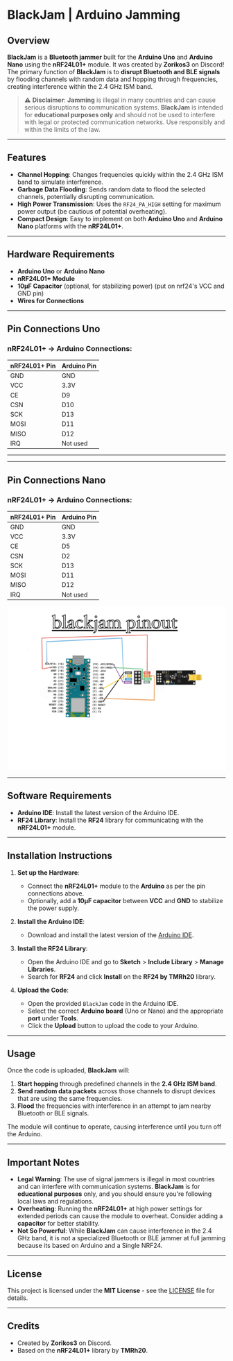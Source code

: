 # BlackJam | Arduino Jamming

## Overview

**BlackJam** is a **Bluetooth jammer** built for the **Arduino Uno** and **Arduino Nano** using the **nRF24L01+** module. It was created by **Zorikos3** on Discord! The primary function of **BlackJam** is to **disrupt Bluetooth and BLE signals** by flooding channels with random data and hopping through frequencies, creating interference within the 2.4 GHz ISM band.

> ⚠️ **Disclaimer**: **Jamming** is illegal in many countries and can cause serious disruptions to communication systems. **BlackJam** is intended for **educational purposes only** and should not be used to interfere with legal or protected communication networks. Use responsibly and within the limits of the law.

---

## Features

- **Channel Hopping**: Changes frequencies quickly within the 2.4 GHz ISM band to simulate interference.
- **Garbage Data Flooding**: Sends random data to flood the selected channels, potentially disrupting communication.
- **High Power Transmission**: Uses the `RF24_PA_HIGH` setting for maximum power output (be cautious of potential overheating).
- **Compact Design**: Easy to implement on both **Arduino Uno** and **Arduino Nano** platforms with the **nRF24L01+**.

---

## Hardware Requirements

- **Arduino Uno** or **Arduino Nano**
- **nRF24L01+ Module**
- **10µF Capacitor** (optional, for stabilizing power) (put on nrf24's VCC and GND pin)
- **Wires for Connections**

---

## Pin Connections Uno

### nRF24L01+ → Arduino Connections:
| **nRF24L01+ Pin** | **Arduino Pin** |
|-------------------|-----------------|
| GND               | GND             |
| VCC               | 3.3V            |
| CE                | D9              |
| CSN               | D10             |
| SCK               | D13             |
| MOSI              | D11             |
| MISO              | D12             |
| IRQ               | Not used        |

---

---

## Pin Connections Nano

### nRF24L01+ → Arduino Connections:
| **nRF24L01+ Pin** | **Arduino Pin** |
|-------------------|-----------------|
| GND               | GND             |
| VCC               | 3.3V            |
| CE                | D5              |
| CSN               | D2              |
| SCK               | D13             |
| MOSI              | D11             |
| MISO              | D12             |
| IRQ               | Not used        |

![NanoPinout](Nano_Pinout.png)

---

## Software Requirements

- **Arduino IDE**: Install the latest version of the Arduino IDE.
- **RF24 Library**: Install the **RF24** library for communicating with the **nRF24L01+** module.

---

## Installation Instructions

1. **Set up the Hardware**:
   - Connect the **nRF24L01+** module to the **Arduino** as per the pin connections above.
   - Optionally, add a **10µF capacitor** between **VCC** and **GND** to stabilize the power supply.

2. **Install the Arduino IDE**:
   - Download and install the latest version of the [Arduino IDE](https://www.arduino.cc/en/software).

3. **Install the RF24 Library**:
   - Open the Arduino IDE and go to **Sketch** > **Include Library** > **Manage Libraries**.
   - Search for **RF24** and click **Install** on the **RF24 by TMRh20** library.

4. **Upload the Code**:
   - Open the provided `BlackJam` code in the Arduino IDE.
   - Select the correct **Arduino board** (Uno or Nano) and the appropriate **port** under **Tools**.
   - Click the **Upload** button to upload the code to your Arduino.

---

## Usage

Once the code is uploaded, **BlackJam** will:

1. **Start hopping** through predefined channels in the **2.4 GHz ISM band**.
2. **Send random data packets** across those channels to disrupt devices that are using the same frequencies.
3. **Flood** the frequencies with interference in an attempt to jam nearby Bluetooth or BLE signals.

The module will continue to operate, causing interference until you turn off the Arduino.

---

## Important Notes

- **Legal Warning**: The use of signal jammers is illegal in most countries and can interfere with communication systems. **BlackJam** is for **educational purposes** only, and you should ensure you're following local laws and regulations.
- **Overheating**: Running the **nRF24L01+** at high power settings for extended periods can cause the module to overheat. Consider adding a **capacitor** for better stability.
- **Not So Powerful**: While **BlackJam** can cause interference in the 2.4 GHz band, it is not a specialized Bluetooth or BLE jammer at full jamming because its based on Arduino and a Single NRF24.

---

## License

This project is licensed under the **MIT License** - see the [LICENSE](LICENSE) file for details.

---

## Credits

- Created by **Zorikos3** on Discord.
- Based on the **nRF24L01+** library by **TMRh20**.
